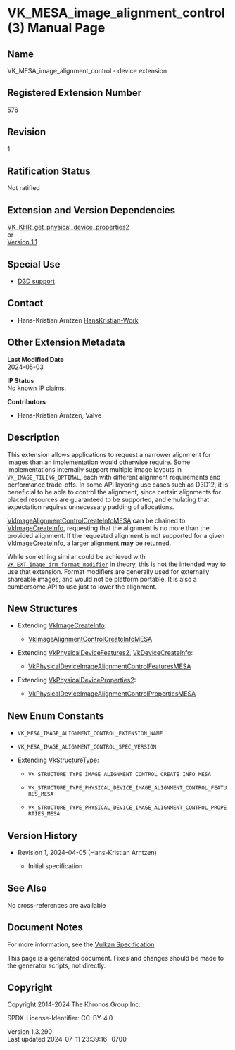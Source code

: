 # VK_MESA_image_alignment_control(3) Manual Page

## Name

VK_MESA_image_alignment_control - device extension



## <a href="#_registered_extension_number" class="anchor"></a>Registered Extension Number

576

## <a href="#_revision" class="anchor"></a>Revision

1

## <a href="#_ratification_status" class="anchor"></a>Ratification Status

Not ratified

## <a href="#_extension_and_version_dependencies" class="anchor"></a>Extension and Version Dependencies

[VK_KHR_get_physical_device_properties2](https://registry.khronos.org/vulkan/specs/1.3-extensions/man/html/VK_KHR_get_physical_device_properties2.html)  
or  
[Version 1.1](#versions-1.1)  

## <a href="#_special_use" class="anchor"></a>Special Use

- <a
  href="https://registry.khronos.org/vulkan/specs/1.3-extensions/html/vkspec.html#extendingvulkan-compatibility-specialuse"
  target="_blank" rel="noopener">D3D support</a>

## <a href="#_contact" class="anchor"></a>Contact

- Hans-Kristian Arntzen <a
  href="https://github.com/KhronosGroup/Vulkan-Docs/issues/new?body=%5BVK_MESA_image_alignment_control%5D%20@HansKristian-Work%0A*Here%20describe%20the%20issue%20or%20question%20you%20have%20about%20the%20VK_MESA_image_alignment_control%20extension*"
  target="_blank" rel="nofollow noopener"><em></em>HansKristian-Work</a>

## <a href="#_other_extension_metadata" class="anchor"></a>Other Extension Metadata

**Last Modified Date**  
2024-05-03

**IP Status**  
No known IP claims.

**Contributors**  
- Hans-Kristian Arntzen, Valve

## <a href="#_description" class="anchor"></a>Description

This extension allows applications to request a narrower alignment for
images than an implementation would otherwise require. Some
implementations internally support multiple image layouts in
`VK_IMAGE_TILING_OPTIMAL`, each with different alignment requirements
and performance trade-offs. In some API layering use cases such as
D3D12, it is beneficial to be able to control the alignment, since
certain alignments for placed resources are guaranteed to be supported,
and emulating that expectation requires unnecessary padding of
allocations.

[VkImageAlignmentControlCreateInfoMESA](https://registry.khronos.org/vulkan/specs/1.3-extensions/man/html/VkImageAlignmentControlCreateInfoMESA.html)
**can** be chained to [VkImageCreateInfo](https://registry.khronos.org/vulkan/specs/1.3-extensions/man/html/VkImageCreateInfo.html),
requesting that the alignment is no more than the provided alignment. If
the requested alignment is not supported for a given
[VkImageCreateInfo](https://registry.khronos.org/vulkan/specs/1.3-extensions/man/html/VkImageCreateInfo.html), a larger alignment **may**
be returned.

While something similar could be achieved with
[`VK_EXT_image_drm_format_modifier`](VK_EXT_image_drm_format_modifier.html)
in theory, this is not the intended way to use that extension. Format
modifiers are generally used for externally shareable images, and would
not be platform portable. It is also a cumbersome API to use just to
lower the alignment.

## <a href="#_new_structures" class="anchor"></a>New Structures

- Extending [VkImageCreateInfo](https://registry.khronos.org/vulkan/specs/1.3-extensions/man/html/VkImageCreateInfo.html):

  - [VkImageAlignmentControlCreateInfoMESA](https://registry.khronos.org/vulkan/specs/1.3-extensions/man/html/VkImageAlignmentControlCreateInfoMESA.html)

- Extending [VkPhysicalDeviceFeatures2](https://registry.khronos.org/vulkan/specs/1.3-extensions/man/html/VkPhysicalDeviceFeatures2.html),
  [VkDeviceCreateInfo](https://registry.khronos.org/vulkan/specs/1.3-extensions/man/html/VkDeviceCreateInfo.html):

  - [VkPhysicalDeviceImageAlignmentControlFeaturesMESA](https://registry.khronos.org/vulkan/specs/1.3-extensions/man/html/VkPhysicalDeviceImageAlignmentControlFeaturesMESA.html)

- Extending
  [VkPhysicalDeviceProperties2](https://registry.khronos.org/vulkan/specs/1.3-extensions/man/html/VkPhysicalDeviceProperties2.html):

  - [VkPhysicalDeviceImageAlignmentControlPropertiesMESA](https://registry.khronos.org/vulkan/specs/1.3-extensions/man/html/VkPhysicalDeviceImageAlignmentControlPropertiesMESA.html)

## <a href="#_new_enum_constants" class="anchor"></a>New Enum Constants

- `VK_MESA_IMAGE_ALIGNMENT_CONTROL_EXTENSION_NAME`

- `VK_MESA_IMAGE_ALIGNMENT_CONTROL_SPEC_VERSION`

- Extending [VkStructureType](https://registry.khronos.org/vulkan/specs/1.3-extensions/man/html/VkStructureType.html):

  - `VK_STRUCTURE_TYPE_IMAGE_ALIGNMENT_CONTROL_CREATE_INFO_MESA`

  - `VK_STRUCTURE_TYPE_PHYSICAL_DEVICE_IMAGE_ALIGNMENT_CONTROL_FEATURES_MESA`

  - `VK_STRUCTURE_TYPE_PHYSICAL_DEVICE_IMAGE_ALIGNMENT_CONTROL_PROPERTIES_MESA`

## <a href="#_version_history" class="anchor"></a>Version History

- Revision 1, 2024-04-05 (Hans-Kristian Arntzen)

  - Initial specification

## <a href="#_see_also" class="anchor"></a>See Also

No cross-references are available

## <a href="#_document_notes" class="anchor"></a>Document Notes

For more information, see the <a
href="https://registry.khronos.org/vulkan/specs/1.3-extensions/html/vkspec.html#VK_MESA_image_alignment_control"
target="_blank" rel="noopener">Vulkan Specification</a>

This page is a generated document. Fixes and changes should be made to
the generator scripts, not directly.

## <a href="#_copyright" class="anchor"></a>Copyright

Copyright 2014-2024 The Khronos Group Inc.

SPDX-License-Identifier: CC-BY-4.0

Version 1.3.290  
Last updated 2024-07-11 23:39:16 -0700
